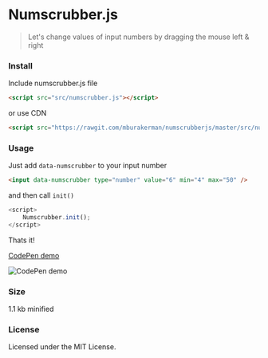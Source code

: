 # Numscrubber.js

>Let's change values of input numbers by dragging the mouse left & right


### Install

Include numscrubber.js file
```html
<script src="src/numscrubber.js"></script>
```
or use CDN
```html
<script src="https://rawgit.com/mburakerman/numscrubberjs/master/src/numscrubber.js"></script>
```

### Usage

Just add ```data-numscrubber``` to your input number  

```html
<input data-numscrubber type="number" value="6" min="4" max="50" />
```
and then call  ```init()```

```js
<script>
    Numscrubber.init();
</script>
```
Thats it!

[CodePen demo](http://codepen.io/anon/pen/zZwZpJ)

![CodePen demo](https://media.giphy.com/media/l0IygGSCTG9xhArXW/giphy.gif)

### Size

1.1 kb minified

### License

Licensed under the MIT License.
